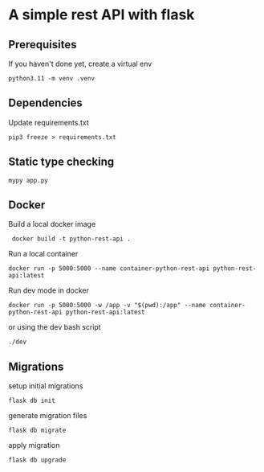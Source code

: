 # A simple rest API with flask

## Prerequisites

If you haven't done yet, create a virtual env

```
python3.11 -m venv .venv
```

## Dependencies

Update requirements.txt

```
pip3 freeze > requirements.txt 
```

## Static type checking

```
mypy app.py 
```

## Docker

Build a local docker image

```
 docker build -t python-rest-api .
```

Run a local container

```
docker run -p 5000:5000 --name container-python-rest-api python-rest-api:latest
```

Run dev mode in docker

```
docker run -p 5000:5000 -w /app -v "$(pwd):/app" --name container-python-rest-api python-rest-api:latest
```

or using the dev bash script

```
./dev
```

## Migrations

setup initial migrations

```
flask db init
```

generate migration files

```
flask db migrate
```

apply migration

```
flask db upgrade
```

